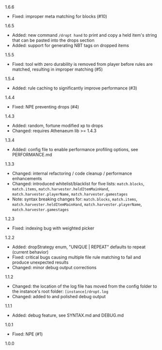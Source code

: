 1.6.6
* Fixed: improper meta matching for blocks (#10) 

1.6.5
* Added: new command `/dropt hand` to print and copy a held item's string that can be pasted into the drops section
* Added: support for generating NBT tags on dropped items

1.5.5
* Fixed: tool with zero durability is removed from player before rules are matched, resulting in improper matching (#5)

1.5.4
* Added: rule caching to significantly improve performance (#3)

1.4.4
* Fixed: NPE preventing drops (#4)

1.4.3
* Added: random, fortune modified xp to drops
* Changed: requires Athenaeum lib >= 1.4.3

1.3.4
* Added: config file to enable performance profiling options, see PERFORMANCE.md

1.3.3
* Changed: internal refactoring / code cleanup / performance enhancements
* Changed: introduced whitelist/blacklist for five lists: `match.blocks`, `match.items`, `match.harvester.heldItemMainHand`, `match.harvester.playerName`, `match.harvester.gamestages`
* Note: syntax breaking changes for: `match.blocks`, `match.items`, `match.harvester.heldItemMainHand`, `match.harvester.playerName`, `match.harvester.gamestages`

1.2.3
* Fixed: indexing bug with weighted picker

1.2.2
* Added: dropStrategy enum, "UNIQUE | REPEAT" defaults to repeat (current behavior)
* Fixed: critical bugs causing multiple file rule matching to fail and produce unexpected results
* Changed: minor debug output corrections

1.1.2
* Changed: the location of the log file has moved from the config folder to the instance's root folder: `[instance]/dropt.log`
* Changed: added to and polished debug output

1.1.1
* Added: debug feature, see SYNTAX.md and DEBUG.md

1.0.1
* Fixed: NPE (#1)

1.0.0